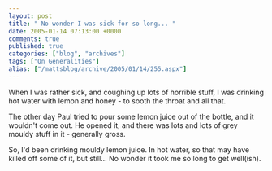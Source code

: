 ```yaml
---
layout: post
title: " No wonder I was sick for so long... "
date: 2005-01-14 07:13:00 +0000
comments: true
published: true
categories: ["blog", "archives"]
tags: ["On Generalities"]
alias: ["/mattsblog/archive/2005/01/14/255.aspx"]
---
```

<!-- more -->

<P>When I was rather sick, and coughing up lots of horrible stuff, I was drinking hot water with lemon and honey - to sooth the throat and all that.</P>
 <P>The other day Paul tried to pour some lemon juice out of the bottle, and it wouldn't come out. He opened it, and there was lots and lots of grey mouldy stuff in it - generally gross.</P>
 <P>So, I'd been drinking mouldy lemon juice. In hot water, so that may have killed off some of it, but still... No wonder it took me so long to get well(ish).</P>
